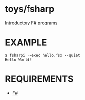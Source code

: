 # toys/fsharp

Introductory F# programs

# EXAMPLE

```
$ fsharpi --exec hello.fsx --quiet
Hello World!
```

# REQUIREMENTS

* [F#](http://fsharp.org/)
